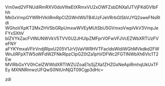 Vm0wd2VFNUdiRmRXV0doVllteEtXRmxVU2xOWFZsbDNXa1JTVjFKdGVIbFhh
Mk0xVmpGYWRHVkliRmRpClZGWnlWbTB4UzFJeVRrbGlSbVJYQ2sweFNsRldi
WGhoVXpKT2MxZHVSbGRpUmxwWVEyMUtSbU5GVmxoVwpiVkV3VmpJeFYxSXhV
blZVYkZacFVtNUNWVkV5TVV0U2JHUlpZMFprV0FwVFJVcEZWbXRTUzFVeFNY
aFYKYmxaVFlrVndjRlpxU205V1JrVjVaVWRHVTFacldsWldiWGhMVkdkd2FW
WnJiRFpXTW5oWFdWZFNkRlpzClpGZ0tZa1phVDFWc2FGTlNWbXh6Vlc1T2Ew
MVlRbGxYV0hCelZWWldXRTlWZUZoaE1sSjZXa1ZHZGxNeApiRmhqUkUxTFEy
MXNNRmwzUFQwS0NtUnNjQT09Cgp3dHc=

zdi